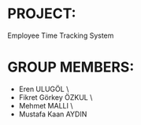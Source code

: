 # PROJECT:
Employee Time Tracking System

# GROUP MEMBERS:
* Eren ULUGÖL \
* Fikret Görkey ÖZKUL \
* Mehmet MALLI \
* Mustafa Kaan AYDIN 



